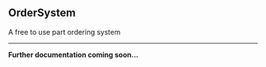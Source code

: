 OrderSystem
------------
A free to use part ordering system

----------

**Further documentation coming soon...**